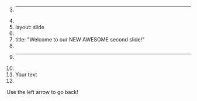 3.	---
4.	
5.	layout: slide
6.	
7.	title: "Welcome to our NEW AWESOME second slide!"
8.	
9.	---
10.	
11.	Your text
12.	
Use the left arrow to go back!
